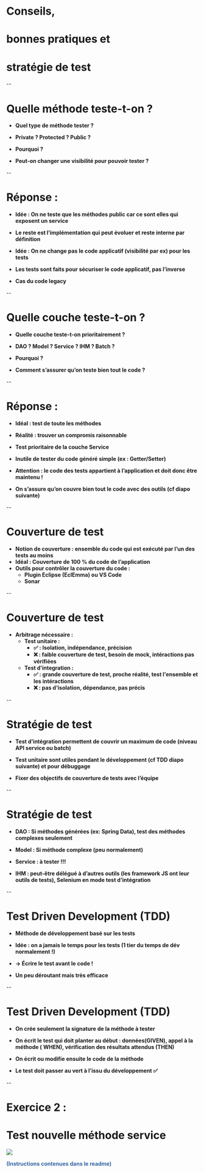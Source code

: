 # Conseils\, 
# bonnes pratiques et 
# stratégie de test

--

# Quelle méthode teste-t-on ?

* __Quel type de méthode tester ?__ 

* __Private ? Protected ? Public ?__ 

* __Pourquoi ?__ 

* __Peut\-on changer une visibilité pour pouvoir tester ?__ 


--
# Réponse :

* __Idée : On ne teste que les méthodes public car ce sont elles qui exposent un service__ 

* __Le reste est l’implémentation qui peut évoluer et reste interne par définition__ 

* __Idée : On ne change pas le code applicatif \(visibilité par ex\) pour les tests__ 

* __Les tests sont faits pour sécuriser le code applicatif, pas l’inverse__ 

* __Cas du code legacy__ 

--
# Quelle couche teste-t-on ?

* __Quelle couche teste-t-on prioritairement ?__ 

* __DAO ? Model ? Service ? IHM ? Batch ?__ 

* __Pourquoi ?__ 

* __Comment s’assurer qu’on teste bien tout le code ?__ 


--
# Réponse :

* __Idéal : test de toute les méthodes__ 

* __Réalité : trouver un compromis raisonnable__ 

* __Test prioritaire de la couche Service__ 

* __Inutile de tester du code généré simple \(ex : Getter/Setter\)__ 

* __Attention : le code des tests appartient à l’application et doit donc être maintenu \!__ 

* __On s’assure qu’on couvre bien tout le code avec des outils \(cf diapo suivante\)__ 


--
# Couverture de test

*  __Notion de couverture : ensemble du code qui est exécuté par l’un des tests au moins__ 
*  __Idéal : Couverture de 100 % du code de l’application__ 
*  __Outils pour contrôler la couverture du code :__ 
    *  __Plugin Eclipse (EclEmma) ou VS Code__
    *  __Sonar__ 

--
# Couverture de test


*  __Arbitrage nécessaire :__ 
    *  __Test unitaire :__
        *  __✅ : Isolation\, indépendance, précision__
        *  __❌ : faible couverture de test, besoin de mock, intéractions pas vérifiées__ 
    *  __Test d’integration :__
        * __✅ : grande couverture de test, proche réalité, test l'ensemble et les intéractions__
        * __❌ : pas d’isolation, dépendance, pas précis__ 
    


--
# Stratégie de test

* __Test d’intégration permettent de couvrir un maximum de code \(niveau API service ou batch\)__ 

* __Test unitaire sont utiles pendant le développement \(cf TDD diapo suivante\) et pour débuggage__ 

* __Fixer des objectifs de couverture de tests avec l’équipe__ 

--
# Stratégie de test

* __DAO : Si méthodes générées (ex: Spring Data), test des méthodes complexes seulement__ 

* __Model : Si méthode complexe (peu normalement)__ 

* __Service : à tester !!!__ 

* __IHM : peut\-être délégué à d’autres outils \(les framework JS ont leur outils de tests\)\, Selenium en mode test d’intégration__ 


--
# Test Driven Development (TDD)

* __Méthode de développement basé sur les tests__ 

* __Idée : on a jamais le temps pour les tests \(1 tier du temps de dév normalement \!\)__ 

* __→ Écrire le test avant le code \!__

* __Un peu déroutant mais très efficace__


--
# Test Driven Development (TDD)

* __On crée seulement la signature de la méthode à tester__ 

* __On écrit le test qui doit planter au début : données\(GIVEN\)\, appel à la méthode \(__    __WHEN\)\, vérification des résultats attendus \(THEN\)__ 

* __On écrit ou modifie ensuite le code de la méthode__ 

* __Le test doit passer au vert à l’issu du développement ✅__ 

--

 # Exercice 2 :
 # Test nouvelle méthode service

![](./img/diapo_tests_unitaires_11.png)

<span style="color:#3465a4"> __\(Instructions contenues dans le readme\)__ 